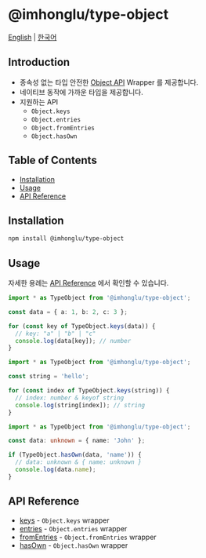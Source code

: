 # @imhonglu/type-object

[English](./README.md) | [한국어](./README_KR.md)

## Introduction

- 종속성 없는 타입 안전한 [Object API](https://developer.mozilla.org/docs/Web/JavaScript/Reference/Global_Objects/Object) Wrapper 를 제공합니다.
- 네이티브 동작에 가까운 타입을 제공합니다.
- 지원하는 API
  - `Object.keys`
  - `Object.entries`
  - `Object.fromEntries`
  - `Object.hasOwn`

## Table of Contents

- [Installation](#installation)
- [Usage](#usage)
- [API Reference](#api-reference)

## Installation

```bash
npm install @imhonglu/type-object
```

## Usage

자세한 용례는 [API Reference](#api-reference) 에서 확인할 수 있습니다.

```ts
import * as TypeObject from '@imhonglu/type-object';

const data = { a: 1, b: 2, c: 3 };

for (const key of TypeObject.keys(data)) {
  // key: "a" | "b" | "c"
  console.log(data[key]); // number
}
```

```ts
import * as TypeObject from '@imhonglu/type-object';

const string = 'hello';

for (const index of TypeObject.keys(string)) {
  // index: number & keyof string
  console.log(string[index]); // string
}
```

```ts
import * as TypeObject from '@imhonglu/type-object';

const data: unknown = { name: 'John' };

if (TypeObject.hasOwn(data, 'name')) {
  // data: unknown & { name: unknown }
  console.log(data.name);
}
```

## API Reference

- [keys](./docs/type-object.keys.md) - `Object.keys` wrapper
- [entries](./docs/type-object.entries.md) - `Object.entries` wrapper
- [fromEntries](./docs/type-object.fromEntries.md) - `Object.fromEntries` wrapper
- [hasOwn](./docs/type-object.hasOwn.md) - `Object.hasOwn` wrapper
